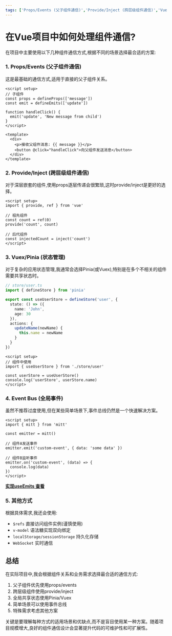 ```yaml
---
tags: ['Props/Events (父子组件通信)','Provide/Inject (跨层级组件通信)','Vuex/Pinia (状态管理)','Event Bus (全局事件)']
---
```


# 在Vue项目中如何处理组件通信?

在项目中主要使用以下几种组件通信方式,根据不同的场景选择最合适的方案:

### 1. Props/Events (父子组件通信)

这是最基础的通信方式,适用于直接的父子组件关系。

```vue
<script setup>
// 子组件
const props = defineProps(['message'])
const emit = defineEmits(['update'])

function handleClick() {
  emit('update', 'New message from child')
}
</script>

<template>
  <div>
    <p>接收父组件消息: {{ message }}</p>
    <button @click="handleClick">向父组件发送消息</button>
  </div>
</template>
```

### 2. Provide/Inject (跨层级组件通信)

对于深层嵌套的组件,使用props逐层传递会很繁琐,这时provide/inject是更好的选择。

```vue
<script setup>
import { provide, ref } from 'vue'

// 祖先组件
const count = ref(0)
provide('count', count)

// 后代组件
const injectedCount = inject('count')
</script>
```

### 3. Vuex/Pinia (状态管理)

对于复杂的应用状态管理,我通常会选择Pinia(或Vuex),特别是在多个不相关的组件需要共享状态时。
```ts
// store/user.ts
import { defineStore } from 'pinia'

export const useUserStore = defineStore('user', {
  state: () => ({
    name: 'John',
    age: 30
  }),
  actions: {
    updateName(newName) {
      this.name = newName
    }
  }
})
```

```vue
<script setup>
// 组件中使用
import { useUserStore } from './store/user'

const userStore = useUserStore()
console.log('userStore', userStore.name)
</script>
```

### 4. Event Bus (全局事件)

虽然不推荐过度使用,但在某些简单场景下,事件总线仍然是一个快速解决方案。

```vue
<script setup>
import { mitt } from 'mitt'

const emitter = mitt()

// 组件A发送事件
emitter.emit('custom-event', { data: 'some data' })

// 组件B监听事件
emitter.on('custom-event', (data) => {
  console.log(data)
})
</script>
```

**[实现useEmits 查看](/docs/Vue/Hooks工具函数#useemits)**

### 5. 其他方式

根据具体需求,我还会使用:
- `$refs` 直接访问组件实例(谨慎使用)
- `v-model` 语法糖实现双向绑定
- `localStorage/sessionStorage` 持久化存储
- `WebSocket` 实时通信

## 总结

在实际项目中,我会根据组件关系和业务需求选择最合适的通信方式:
1. 父子组件优先使用props/events
2. 跨层级组件使用provide/inject
3. 全局共享状态使用Pinia/Vuex
4. 简单场景可以使用事件总线
5. 特殊需求考虑其他方案

关键是要理解每种方式的适用场景和优缺点,而不是盲目使用某一种方案。随着项目规模增大,良好的组件通信设计会显著提升代码的可维护性和可扩展性。
